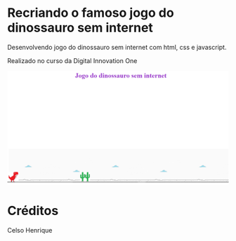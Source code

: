# Recriando o famoso jogo do dinossauro sem internet

Desenvolvendo jogo do dinossauro sem internet com html, css e javascript.

Realizado no curso da Digital Innovation One

![Imagem do aplicativo](./dino-game.png)

# Créditos

Celso Henrique

